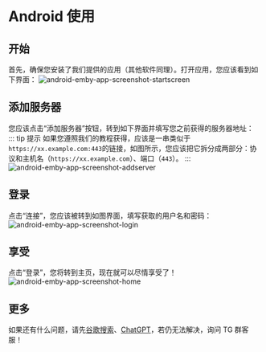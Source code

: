 # Android 使用

## 开始

首先，确保您安装了我们提供的应用（其他软件同理）。打开应用，您应该看到如下界面：
![android-emby-app-screenshot-startscreen](https://i.postimg.cc/FsWvt7Bq/photo1712990702.jpg)

## 添加服务器

您应该点击“添加服务器”按钮，转到如下界面并填写您之前获得的服务器地址：
::: tip 提示
如果您遵照我们的教程获得，应该是一串类似于`https://xx.example.com:443`的链接，如图所示，您应该把它拆分成两部分：协议和主机名（`https://xx.example.com`）、端口（`443`）。
:::
![android-emby-app-screenshot-addserver](https://i.postimg.cc/jd51VvN6/photo1712991152.jpg)

## 登录

点击“连接”，您应该被转到如图界面，填写获取的用户名和密码：
![android-emby-app-screenshot-login](https://i.postimg.cc/ry9cJhCq/photo1712990702-2.jpg)

## 享受

点击“登录”，您将转到主页，现在就可以尽情享受了！
![android-emby-app-screenshot-home](https://i.postimg.cc/kGwmg4X2/photo1712990702-3.jpg)

## 更多

如果还有什么问题，请先[谷歌搜索](https://www.google.com)、[ChatGPT](https://chatgpt.com)，若仍无法解决，询问 TG 群客服！
